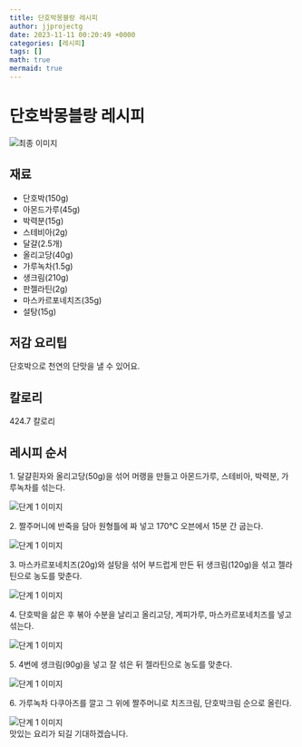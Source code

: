 ```yaml
---
title: 단호박몽블랑 레시피
author: jjprojectg
date: 2023-11-11 00:20:49 +0000
categories: [레시피]
tags: []
math: true
mermaid: true
---
```

<meta name="og:type" content="website"/>
<meta charset="UTF-8"/>
<div class="header">
  <h1>단호박몽블랑 레시피</h1>
</div>

<div class="container my-4">
  <div class="row">
    <div class="col-12 col-md-6">
      <div class="recipe-image">
        <img src="http://www.foodsafetykorea.go.kr/uploadimg/cook/10_01116_2.png" class="step-image" alt="최종 이미지"/>
      </div>
    </div>
    <div class="col-12 col-md-6">
      <div class="ingredients">
        <h2>재료</h2>
        <ul class="card">
          <li> 단호박(150g) </li>
          <li>  아몬드가루(45g) </li>
          <li> 박력분(15g) </li>
          <li>  스테비아(2g) </li>
          <li>  달걀(2.5개) </li>
          <li> 올리고당(40g) </li>
          <li>  가루녹차(1.5g) </li>
          <li> 생크림(210g) </li>
          <li>  판젤라틴(2g) </li>
          <li> 마스카르포네치즈(35g) </li>
          <li>  설탕(15g) </li>
</ul>
      </div>
    </div>
    <div class="col-12 col-md-6">
      <div class="ingredients">
        <h2>저감 요리팁</h2>
        <div class="card"> 
          <p>
            단호박으로 천연의 단맛을 낼 수 있어요.
          </p>
        </div>
      </div>
      <div class="ingredients">
        <h2>칼로리</h2>
        <div class="card"> 
          <p>
            424.7 칼로리
          </p>
        </div>
      </div>
    </div>
  </div>

  <h2 class="my-4">레시피 순서</h2>
  <div class="card recipe-card">
    <div class="card-body recipe-step">
      <p class="card-text step-description">1. 달걀흰자와 올리고당(50g)을 섞어 머랭을 만들고 아몬드가루, 스테비아, 박력분, 가루녹차를 섞는다.</p>
      <img src="http://www.foodsafetykorea.go.kr/uploadimg/cook/20_01116_1.JPG" alt="단계 1 이미지" class="step-image"/>
    </div>
  </div>
  <div class="card recipe-card">
    <div class="card-body recipe-step">
      <p class="card-text step-description">2. 짤주머니에 반죽을 담아 원형틀에 짜 넣고 170℃ 오븐에서 15분 간 굽는다.</p>
      <img src="http://www.foodsafetykorea.go.kr/uploadimg/cook/20_01116_2.JPG" alt="단계 1 이미지" class="step-image"/>
    </div>
  </div>
  <div class="card recipe-card">
    <div class="card-body recipe-step">
      <p class="card-text step-description">3. 마스카르포네치즈(20g)와 설탕을 섞어 부드럽게 만든 뒤 생크림(120g)을 섞고 젤라틴으로 농도를 맞춘다.</p>
      <img src="http://www.foodsafetykorea.go.kr/uploadimg/cook/20_01116_3.JPG" alt="단계 1 이미지" class="step-image"/>
    </div>
  </div>
  <div class="card recipe-card">
    <div class="card-body recipe-step">
      <p class="card-text step-description">4. 단호박을 삶은 후 볶아 수분을 날리고 올리고당, 계피가루, 마스카르포네치즈를 넣고 섞는다.</p>
      <img src="http://www.foodsafetykorea.go.kr/uploadimg/cook/20_01116_4.JPG" alt="단계 1 이미지" class="step-image"/>
    </div>
  </div>
  <div class="card recipe-card">
    <div class="card-body recipe-step">
      <p class="card-text step-description">5. 4번에 생크림(90g)을 넣고 잘 섞은 뒤 젤라틴으로 농도를 맞춘다.</p>
      <img src="http://www.foodsafetykorea.go.kr/uploadimg/cook/20_01116_5.JPG" alt="단계 1 이미지" class="step-image"/>
    </div>
  </div>
  <div class="card recipe-card">
    <div class="card-body recipe-step">
      <p class="card-text step-description">6. 가루녹차 다쿠아즈를 깔고 그 위에 짤주머니로 치즈크림, 단호박크림 순으로 올린다.</p>
      <img src="http://www.foodsafetykorea.go.kr/uploadimg/cook/20_01116_6.JPG" alt="단계 1 이미지" class="step-image"/>
    </div>
  </div>

</div>
맛있는 요리가 되길 기대하겠습니다.
